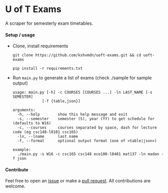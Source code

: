 # U of T Exams
A scraper for semesterly exam timetables.

#### Setup / usage

+ Clone, install requirements

  ```
  git clone https://github.com/kshvmdn/uoft-exams.git && cd uoft-exams
  ```

  ```
  pip install -r requirements.txt
  ```

+ Run `main.py` to generate a list of exams (check ./sample for sample output)

  ```
  usage: main.py [-h] -c COURSES [COURSES ...] -ln LAST_NAME [-s SEMESTER]
               [-f {table,json}]

  arguments:
    -h, --help        show this help message and exit
    -s, --semester    semester (S), year (YY) to get schedule for (defaults to W16)
    -c, --courses     courses separated by space, dash for lecture code (eg csc148-l0101 csc165)
    -ln, --lname      last name
    -f, --format      optional output format (one of <table|json>)

  example: 
    ./main.py -s W16 -c csc165 csc148 eco100-l0401 mat137 -ln madan -f json
  ```

#### Contribute
Feel free to open an [issue](https://github.com/kshvmdn/uoft-exams/issues) or make a [pull request](https://github.com/kshvmdn/uoft-exams/pulls). All contributions are welcome.
